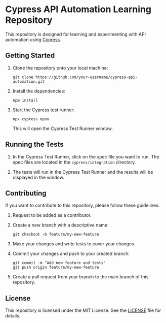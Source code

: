 # Cypress API Automation Learning Repository

This repository is designed for learning and experimenting with API automation using [Cypress](https://www.cypress.io/).

## Getting Started

1. Clone the repository onto your local machine:

   ```
   git clone https://github.com/your-username/cypress-api-automation.git
   ```

2. Install the dependencies:

   ```
   npm install
   ```

3. Start the Cypress test runner:

   ```
   npx cypress open
   ```

   This will open the Cypress Test Runner window.

## Running the Tests

1. In the Cypress Test Runner, click on the spec file you want to run. The spec files are located in the `cypress/integration` directory.

2. The tests will run in the Cypress Test Runner and the results will be displayed in the window.

## Contributing

If you want to contribute to this repository, please follow these guidelines:

1. Request to be added as a contributor.

2. Create a new branch with a descriptive name:

   ```
   git checkout -b feature/my-new-feature
   ```

3. Make your changes and write tests to cover your changes.

4. Commit your changes and push to your created branch:

   ```
   git commit -m "Add new feature and tests"
   git push origin feature/my-new-feature
   ```

5. Create a pull request from your branch to the main branch of this repository.

## License

This repository is licensed under the MIT License. See the [LICENSE](LICENSE) file for details.
